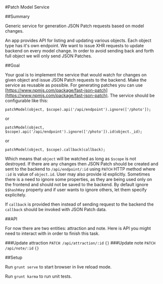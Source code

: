 #Patch Model Service

##Summary

Generic service for generation JSON Patch requests based on model changes.

An app provides API for listing and updating various objects. Each object type has it's own endpoint.
We want to issue XHR requests to update backend on every model change.
In order to avoid sending back and forth full object we will only send JSON Patches.

##Goal

Your goal is to implement the service that would watch for changes on given object and issue JSON Patch requests to the backend.
Make the service as reusable as possible.
For generating patches you can use [https://www.npmjs.com/package/fast-json-patch](https://www.npmjs.com/package/fast-json-patch).
The service should be configurable like this:

```
patchModel(object, $scope).api('/api/endpoint').ignore(['/photo']);
```
or
```
patchModel(object, $scope).api('/api/endpoint').ignore(['/photo']).id(object._id);
```
or
```
patchModel(object, $scope).callback(callback);
```

Which means that `object` will be watched as long as `$scope` is not destroyed. If there are any changes then JSON Patch should be created and sent
to the backend to `/api/endpoint/:id` using `PATCH` HTTP method where `:id` is value of `object.id`. User may also provide id explicitly.
Sometimes there is a need to ignore some properties, as they are being used only on the frontend and should not be saved to the backend.
By default ignore `$$hashKey` property and if user wants to ignore others, let them specify explicitely.

If `callback` is provided then instead of sending request to the backend the `callback` should be invoked with JSON Patch data.

##API

For now there are two entities: attraction and note. Here is API you might need to interact with in order to finish this task.

###Update attraction
`PATCH /api/attraction/:id`
`{}`
###Update note
`PATCH /api/note/:id`
`{}`

##Setup

Run `grunt serve` to start browser in live reload mode.

Run `grunt karma` to run unit tests.
